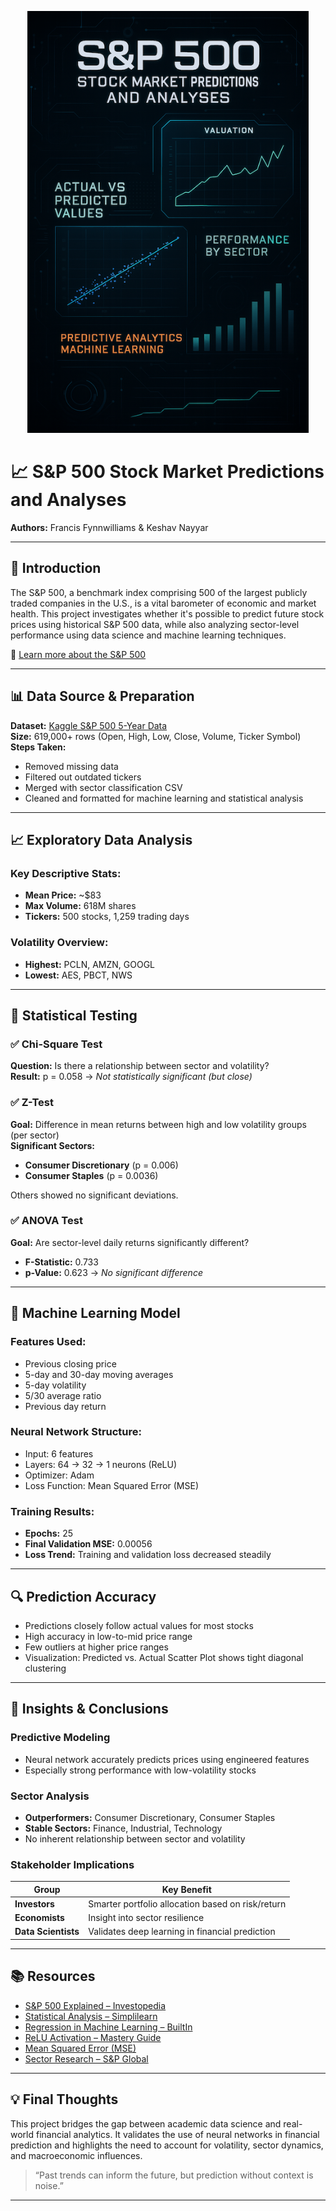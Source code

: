 <p align="center">
  <a href="https://silentcobra44.github.io/">
    <img src="images/preview.png" alt="S&P 500 Project Preview" width="450">
  </a>
</p>


<h1>
  <a href="https://silentcobra44.github.io/" style="text-decoration: none; color: inherit;">
    📈 S&P 500 Stock Market Predictions and Analyses
  </a>
</h1>

**Authors:** Francis Fynnwilliams & Keshav Nayyar

---

## 🧠 Introduction

The S&P 500, a benchmark index comprising 500 of the largest publicly traded companies in the U.S., is a vital barometer of economic and market health. This project investigates whether it's possible to predict future stock prices using historical S&P 500 data, while also analyzing sector-level performance using data science and machine learning techniques.

🔗 [Learn more about the S&P 500](https://www.investopedia.com/terms/s/sp500.asp)

---

## 📊 Data Source & Preparation

**Dataset:** [Kaggle S&P 500 5-Year Data](https://www.kaggle.com/datasets/camnugent/sandp500)  
**Size:** 619,000+ rows (Open, High, Low, Close, Volume, Ticker Symbol)  
**Steps Taken:**
- Removed missing data
- Filtered out outdated tickers
- Merged with sector classification CSV
- Cleaned and formatted for machine learning and statistical analysis

---

## 📈 Exploratory Data Analysis

### Key Descriptive Stats:
- **Mean Price:** ~$83
- **Max Volume:** 618M shares
- **Tickers:** 500 stocks, 1,259 trading days

### Volatility Overview:
- **Highest:** PCLN, AMZN, GOOGL
- **Lowest:** AES, PBCT, NWS

---

## 🧪 Statistical Testing

### ✅ Chi-Square Test
**Question:** Is there a relationship between sector and volatility?  
**Result:** p = 0.058 → *Not statistically significant (but close)*

### ✅ Z-Test
**Goal:** Difference in mean returns between high and low volatility groups (per sector)  
**Significant Sectors:**
- **Consumer Discretionary** (p = 0.006)
- **Consumer Staples** (p = 0.0036)

Others showed no significant deviations.

### ✅ ANOVA Test
**Goal:** Are sector-level daily returns significantly different?  
- **F-Statistic:** 0.733  
- **p-Value:** 0.623 → *No significant difference*

---

## 🤖 Machine Learning Model

### Features Used:
- Previous closing price
- 5-day and 30-day moving averages
- 5-day volatility
- 5/30 average ratio
- Previous day return

### Neural Network Structure:
- Input: 6 features
- Layers: 64 → 32 → 1 neurons (ReLU)
- Optimizer: Adam
- Loss Function: Mean Squared Error (MSE)

### Training Results:
- **Epochs:** 25
- **Final Validation MSE:** 0.00056  
- **Loss Trend:** Training and validation loss decreased steadily

---

## 🔍 Prediction Accuracy

- Predictions closely follow actual values for most stocks
- High accuracy in low-to-mid price range
- Few outliers at higher price ranges
- Visualization: Predicted vs. Actual Scatter Plot shows tight diagonal clustering

---

## 🧠 Insights & Conclusions

### Predictive Modeling
- Neural network accurately predicts prices using engineered features
- Especially strong performance with low-volatility stocks

### Sector Analysis
- **Outperformers:** Consumer Discretionary, Consumer Staples
- **Stable Sectors:** Finance, Industrial, Technology
- No inherent relationship between sector and volatility

### Stakeholder Implications
| Group           | Key Benefit |
|----------------|-------------|
| **Investors**  | Smarter portfolio allocation based on risk/return |
| **Economists** | Insight into sector resilience |
| **Data Scientists** | Validates deep learning in financial prediction |

---

## 📚 Resources

- [S&P 500 Explained – Investopedia](https://www.investopedia.com/terms/s/sp500.asp)  
- [Statistical Analysis – Simplilearn](https://www.simplilearn.com/what-is-statistical-analysis-article)  
- [Regression in Machine Learning – BuiltIn](https://builtin.com/data-science/regression-machine-learning)  
- [ReLU Activation – Mastery Guide](https://machinelearningmastery.com/rectified-linear-activation-function-for-deep-learning-neural-networks)  
- [Mean Squared Error (MSE)](https://builtin.com/machine-learning/loss-functions)  
- [Sector Research – S&P Global](https://www.spglobal.com/spdji/en/documents/research/research-the-impact-of-the-global-economy-on-the-sp-500.pdf)

---

## 💡 Final Thoughts

This project bridges the gap between academic data science and real-world financial analytics. It validates the use of neural networks in financial prediction and highlights the need to account for volatility, sector dynamics, and macroeconomic influences.

> “Past trends can inform the future, but prediction without context is noise.”

---